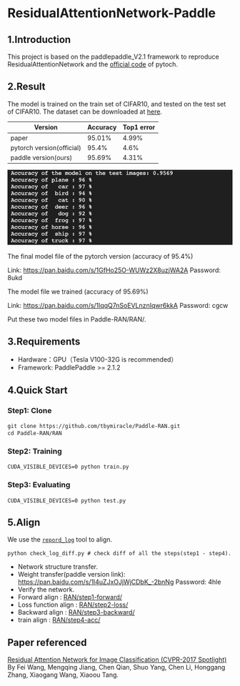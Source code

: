 # ResidualAttentionNetwork-Paddle

## 1.Introduction
This project is based on the paddlepaddle_V2.1 framework to reproduce ResidualAttentionNetwork and the [official code](https://github.com/tengshaofeng/ResidualAttentionNetwork-pytorch/) of pytoch.

## 2.Result

The model is trained on the train set of CIFAR10, and tested on the test set of CIFAR10. The dataset can be downloaded at [here](http://www.cs.toronto.edu/~kriz/cifar.html).



 Version | Accuracy | Top1 error 
 ---- | ----- | ----- 
 paper | 95.01% | 4.99%
 pytorch version(official) | 95.4% |  4.6%
 paddle version(ours)| 95.69%  | 4.31%



<img src="https://github.com/tbymiracle/Paddle-RAN/blob/master/325621635038522_.pic_hd.jpg" width="600"/>

The final model file of the pytorch version (accuracy of 95.4%)

Link: https://pan.baidu.com/s/1GfHo25O-WUWz2X8uzjWA2A  Password: 8ukd

The model file we trained (accuracy of 95.69%)

Link: https://pan.baidu.com/s/1lqqQ7nSoEVLnznIqwr6kkA  Password: cgcw


Put these two model files in Paddle-RAN/RAN/.

## 3.Requirements

 * Hardware：GPU（Tesla V100-32G is recommended）
 * Framework:  PaddlePaddle >= 2.1.2


## 4.Quick Start

### Step1: Clone

``` 
git clone https://github.com/tbymiracle/Paddle-RAN.git
cd Paddle-RAN/RAN
``` 

### Step2: Training

```  
CUDA_VISIBLE_DEVICES=0 python train.py
```  
### Step3: Evaluating

```  
CUDA_VISIBLE_DEVICES=0 python test.py
```  

## 5.Align

We use the [`repord_log`](https://github.com/WenmuZhou/reprod_log) tool to align.

```  
python check_log_diff.py # check diff of all the steps(step1 - step4).
```  

 * Network structure transfer.
 * Weight transfer(paddle version link): https://pan.baidu.com/s/1l4uZJxOJjWjCDbK_-2bnNg  Password: 4hle
 * Verify the network.
 * Forward align : [RAN/step1-forward/](https://github.com/tbymiracle/Paddle-RAN/tree/master/RAN/step1-forward)
 * Loss function align : [RAN/step2-loss/](https://github.com/tbymiracle/Paddle-RAN/tree/master/RAN/step2-loss)
 * Backward align : [RAN/step3-backward/](https://github.com/tbymiracle/Paddle-RAN/tree/master/RAN/step3-backward)
 * train align : [RAN/step4-acc/](https://github.com/tbymiracle/Paddle-RAN/tree/master/RAN/step4-acc)



## Paper referenced
[Residual Attention Network for Image Classification (CVPR-2017 Spotlight)](https://arxiv.org/pdf/1704.06904v1.pdf)
By Fei Wang, Mengqing Jiang, Chen Qian, Shuo Yang, Chen Li, Honggang Zhang, Xiaogang Wang, Xiaoou Tang.
